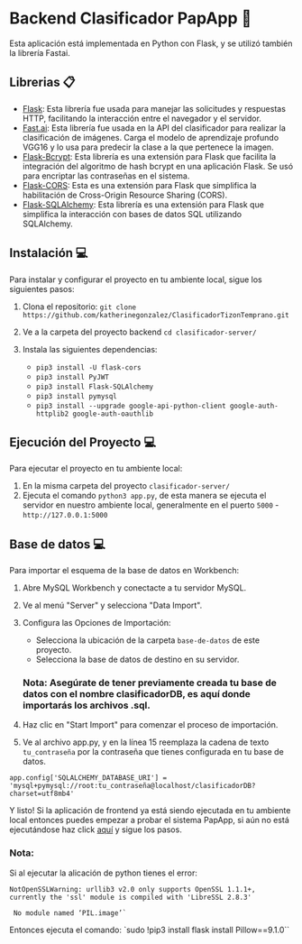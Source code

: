 # Backend Clasificador PapApp 👾

Esta aplicación está implementada en Python con Flask, y se utilizó también la librería Fastai.

## Librerias 📋

* [Flask](https://flask.palletsprojects.com/en/3.0.x/): Esta librería fue usada para manejar las solicitudes y respuestas HTTP, facilitando la interacción entre el navegador y el servidor.
* [Fast.ai](https://docs.fast.ai/): Esta librería fue usada en la API del clasificador para realizar la clasificación de imágenes. Carga el modelo de aprendizaje profundo VGG16 y lo usa para predecir la clase a la que pertenece la imagen. 
* [Flask-Bcrypt](https://pypi.org/project/Flask-Bcrypt/): Esta librería es una extensión para Flask que facilita la integración del algoritmo de hash bcrypt en una aplicación Flask. Se usó para encriptar las contraseñas en el sistema.
* [Flask-CORS](https://flask-cors.readthedocs.io/en/latest/): Esta es una extensión para Flask que simplifica la habilitación de Cross-Origin Resource Sharing (CORS).
* [Flask-SQLAlchemy](https://flask-sqlalchemy.palletsprojects.com/en/3.1.x/): Esta librería es una extensión para Flask que simplifica la interacción con bases de datos SQL utilizando SQLAlchemy. 

## Instalación 💻 

Para instalar y configurar el proyecto en tu ambiente local, sigue los siguientes pasos:

1. Clona el repositorio: `git clone https://github.com/katherinegonzalez/ClasificadorTizonTemprano.git`
2. Ve a la carpeta del proyecto backend `cd clasificador-server/`
3. Instala las siguientes dependencias: 

    * `pip3 install -U flask-cors`
    * `pip3 install PyJWT`
    * `pip3 install Flask-SQLAlchemy`
    * `pip3 install pymysql`
    * `pip3 install --upgrade google-api-python-client google-auth-httplib2 google-auth-oauthlib`

##  Ejecución del Proyecto 💻 

Para ejecutar el proyecto en tu ambiente local:

1. En la misma carpeta del proyecto `clasificador-server/`
2. Ejecuta el comando `python3 app.py`, de esta manera se ejecuta el servidor en nuestro ambiente local, generalmente en el puerto `5000` - `http://127.0.0.1:5000`

##  Base de datos 💻 

Para importar el esquema de la base de datos en Workbench:

1. Abre MySQL Workbench y conectacte a tu servidor MySQL.  
2. Ve al menú "Server" y selecciona "Data Import".  
3. Configura las Opciones de Importación:  
    * Selecciona la ubicación de la carpeta `base-de-datos` de este proyecto.  
    * Selecciona la base de datos de destino en su servidor.    
    
    ### Nota: Asegúrate de tener previamente creada tu base de datos con el nombre clasificadorDB, es aquí donde importarás los archivos .sql.  

4. Haz clic en "Start Import" para comenzar el proceso de importación.
5. Ve al archivo app.py, y en la línea 15 reemplaza la cadena de texto `tu_contraseña` por la contraseña que tienes configurada en tu base de datos. 

`app.config['SQLALCHEMY_DATABASE_URI'] = 'mysql+pymysql://root:tu_contraseña@localhost/clasificadorDB?charset=utf8mb4'`


Y listo! Si la aplicación de frontend ya está siendo ejecutada en tu ambiente local entonces puedes empezar a probar el sistema PapApp, si aún no está ejecutándose haz click [aquí](../frontend-clasificador/README.md) y sigue los pasos.

### Nota: 

Si al ejecutar la alicación de python tienes el error:

`````````
NotOpenSSLWarning: urllib3 v2.0 only supports OpenSSL 1.1.1+, currently the 'ssl' module is compiled with 'LibreSSL 2.8.3'

 No module named ‘PIL.image’`  
`````````

Entonces ejecuta el comando: `sudo !pip3 install flask install Pillow==9.1.0``

